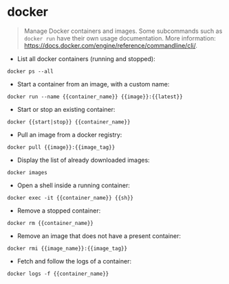 # docker

> Manage Docker containers and images.
> Some subcommands such as `docker run` have their own usage documentation.
> More information: <https://docs.docker.com/engine/reference/commandline/cli/>.

- List all docker containers (running and stopped):

`docker ps --all`

- Start a container from an image, with a custom name:

`docker run --name {{container_name}} {{image}}:{{latest}}`

- Start or stop an existing container:

`docker {{start|stop}} {{container_name}}`

- Pull an image from a docker registry:

`docker pull {{image}}:{{image_tag}}`

- Display the list of already downloaded images:

`docker images`

- Open a shell inside a running container:

`docker exec -it {{container_name}} {{sh}}`

- Remove a stopped container:

`docker rm {{container_name}}`

- Remove an image that does not have a present container:

`docker rmi {{image_name}}:{{image_tag}}`

- Fetch and follow the logs of a container:

`docker logs -f {{container_name}}`

